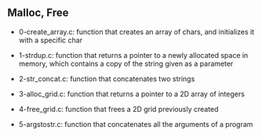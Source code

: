 ## Malloc, Free

* 0-create_array.c: function that creates an array of chars, and initializes it with a specific char

* 1-strdup.c: function that returns a pointer to a newly allocated space in memory, which contains a copy of the string given as a parameter

* 2-str_concat.c: function that concatenates two strings

* 3-alloc_grid.c: function that returns a pointer to a 2D array of integers

* 4-free_grid.c: function that frees a 2D grid previously created

* 5-argstostr.c: function that concatenates all the arguments of a program
